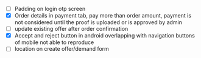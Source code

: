- [ ] Padding on login otp screen
- [x] Order details in payment tab, pay more than order amount,
	payment is not considered until the proof is uploaded or is approved by admin
- [ ] update existing offer after order confirmation
- [x] Accept and reject button in android overlapping with navigation buttons of mobile
	not able to reproduce
- [ ] location on create offer/demand form